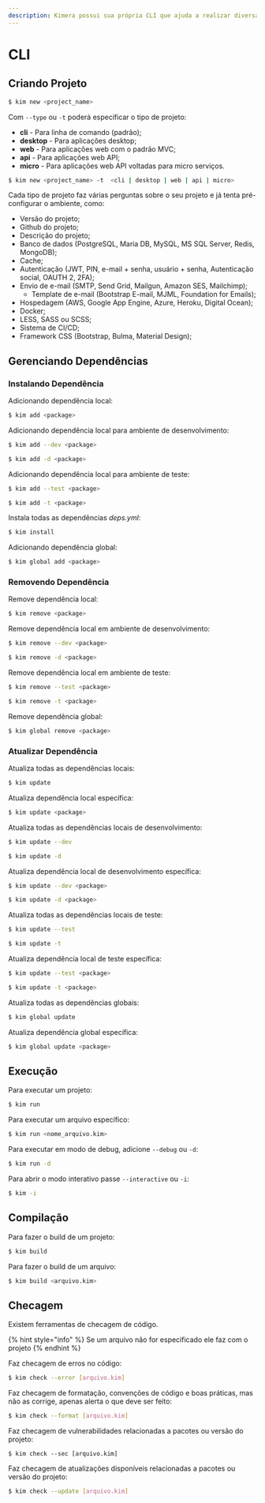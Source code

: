 ```yaml
---
description: Kimera possui sua própria CLI que ajuda a realizar diversas tarefas.
---
```


# CLI

## Criando Projeto

```bash
$ kim new <project_name>
```

Com `--type` ou `-t` poderá especificar o tipo de projeto:

* **cli** - Para linha de comando (padrão);
* **desktop** - Para aplicações desktop;
* **web** - Para aplicações web com o padrão MVC;
* **api** - Para aplicações web API;
* **micro** - Para aplicações web API voltadas para micro serviços.

```bash
$ kim new <project_name> -t  <cli | desktop | web | api | micro>
```

Cada tipo de projeto faz várias perguntas sobre o seu projeto e já tenta pré-configurar o ambiente, como:

* Versão do projeto;
* Github do projeto;
* Descrição do projeto;
* Banco de dados (PostgreSQL, Maria DB, MySQL, MS SQL Server, Redis, MongoDB);
* Cache;
* Autenticação (JWT, PIN, e-mail + senha, usuário + senha, Autenticação social, OAUTH 2, 2FA);
* Envio de e-mail (SMTP, Send Grid, Mailgun, Amazon SES, Mailchimp);
  * Template de e-mail (Bootstrap E-mail, MJML, Foundation for Emails);
* Hospedagem (AWS, Google App Engine, Azure, Heroku, Digital Ocean);
* Docker;
* LESS, SASS ou SCSS;
* Sistema de CI/CD;
* Framework CSS (Bootstrap, Bulma, Material Design);

## Gerenciando Dependências

### Instalando Dependência

Adicionando dependência local:

```bash
$ kim add <package>
```

Adicionando dependência local para ambiente de desenvolvimento:

```bash
$ kim add --dev <package>
```

```bash
$ kim add -d <package>
```

Adicionando dependência local para ambiente de teste:

```bash
$ kim add --test <package>
```

```bash
$ kim add -t <package>
```

Instala todas as dependências _deps.yml_:

```bash
$ kim install
```

Adicionando dependência global:

```bash
$ kim global add <package>
```

### Removendo Dependência

Remove dependência local:

```bash
$ kim remove <package>
```

Remove dependência local em ambiente de desenvolvimento:

```bash
$ kim remove --dev <package>
```

```bash
$ kim remove -d <package>
```

Remove dependência local em ambiente de teste:

```bash
$ kim remove --test <package>
```

```bash
$ kim remove -t <package>
```

Remove dependência global:

```bash
$ kim global remove <package>
```

### Atualizar Dependência

Atualiza todas as dependências locais:

```bash
$ kim update
```

Atualiza dependência local específica:

```bash
$ kim update <package>
```

Atualiza todas as dependências locais de desenvolvimento:

```bash
$ kim update --dev
```

```bash
$ kim update -d
```

Atualiza dependência local de desenvolvimento específica:

```bash
$ kim update --dev <package>
```

```bash
$ kim update -d <package>
```

Atualiza todas as dependências locais de teste:

```bash
$ kim update --test
```

```bash
$ kim update -t
```

Atualiza dependência local de teste específica:

```bash
$ kim update --test <package>
```

```bash
$ kim update -t <package>
```

Atualiza todas as dependências globais:

```bash
$ kim global update
```

Atualiza dependência global específica:

```bash
$ kim global update <package>
```

## Execução

Para executar um projeto:

```bash
$ kim run
```

Para executar um arquivo específico:

```bash
$ kim run <nome_arquivo.kim>
```

Para executar em modo de debug, adicione `--debug` ou `-d`:

```bash
$ kim run -d
```

Para abrir o modo interativo passe `--interactive` ou `-i`:

```bash
$ kim -i
```

## Compilação

Para fazer o build de um projeto:

```bash
$ kim build
```

Para fazer o build de um arquivo:

```bash
$ kim build <arquivo.kim>
```

## Checagem

Existem ferramentas de checagem de código.

{% hint style="info" %}
Se um arquivo não for especificado ele faz com o projeto
{% endhint %}

Faz checagem de erros no código:

```bash
$ kim check --error [arquivo.kim]
```

Faz checagem de formatação, convenções de código e boas práticas, mas não as corrige, apenas alerta o que deve ser feito:

```bash
$ kim check --format [arquivo.kim]
```

Faz checagem de vulnerabilidades relacionadas a pacotes ou versão do projeto:

```
$ kim check --sec [arquivo.kim]
```

Faz checagem de atualizações disponíveis relacionadas a pacotes ou versão do projeto:

```bash
$ kim check --update [arquivo.kim]
```

